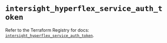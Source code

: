 # `intersight_hyperflex_service_auth_token`

Refer to the Terraform Registry for docs: [`intersight_hyperflex_service_auth_token`](https://registry.terraform.io/providers/ciscodevnet/intersight/1.0.71/docs/resources/hyperflex_service_auth_token).
